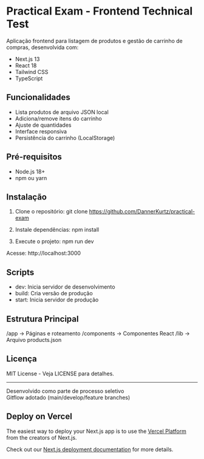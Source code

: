 # Practical Exam - Frontend Technical Test

Aplicação frontend para listagem de produtos e gestão de carrinho de compras, desenvolvida com:

- Next.js 13
- React 18
- Tailwind CSS
- TypeScript

## Funcionalidades

- Lista produtos de arquivo JSON local
- Adiciona/remove itens do carrinho
- Ajuste de quantidades
- Interface responsiva
- Persistência do carrinho (LocalStorage)

## Pré-requisitos

- Node.js 18+
- npm ou yarn

## Instalação

1. Clone o repositório:
   git clone https://github.com/DannerKurtz/practical-exam

2. Instale dependências:
   npm install

3. Execute o projeto:
   npm run dev

Acesse: http://localhost:3000

## Scripts

- dev: Inicia servidor de desenvolvimento
- build: Cria versão de produção
- start: Inicia servidor de produção

## Estrutura Principal

/app -> Páginas e roteamento
/components -> Componentes React
/lib -> Arquivo products.json

## Licença

MIT License - Veja LICENSE para detalhes.

---

Desenvolvido como parte de processo seletivo  
Gitflow adotado (main/develop/feature branches)

## Deploy on Vercel

The easiest way to deploy your Next.js app is to use the [Vercel Platform](https://vercel.com/new?utm_medium=default-template&filter=next.js&utm_source=create-next-app&utm_campaign=create-next-app-readme) from the creators of Next.js.

Check out our [Next.js deployment documentation](https://nextjs.org/docs/app/building-your-application/deploying) for more details.
